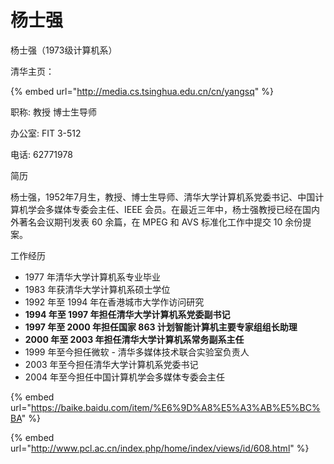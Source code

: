 # 杨士强

杨士强（1973级计算机系）



清华主页：

{% embed url="http://media.cs.tsinghua.edu.cn/cn/yangsq" %}

职称: 教授 博士生导师

办公室: FIT 3-512

电话: 62771978

简历

杨士强，1952年7月生，教授、博士生导师、清华大学计算机系党委书记、中国计算机学会多媒体专委会主任、IEEE 会员。在最近三年中，杨士强教授已经在国内外著名会议期刊发表 60 余篇，在 MPEG 和 AVS 标准化工作中提交 10 余份提案。

工作经历

* 1977 年清华大学计算机系专业毕业
* 1983 年获清华大学计算机系硕士学位
* 1992 年至 1994 年在香港城市大学作访问研究
* **1994 年至 1997 年担任清华大学计算机系党委副书记**
* **1997 年至 2000 年担任国家 863 计划智能计算机主要专家组组长助理**
* **2000 年至 2003 年担任清华大学计算机系常务副系主任**
* 1999 年至今担任微软 - 清华多媒体技术联合实验室负责人
* 2003 年至今担任清华大学计算机系党委书记
* 2004 年至今担任中国计算机学会多媒体专委会主任



{% embed url="https://baike.baidu.com/item/%E6%9D%A8%E5%A3%AB%E5%BC%BA" %}

{% embed url="http://www.pcl.ac.cn/index.php/home/index/views/id/608.html" %}





